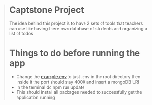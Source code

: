 > # Captstone Project
>
> The idea behind this project is to have 2 sets of tools that teachers can use like having there own database of students and organizing a list of todos
>
> # Things to do before running the app
>
> * Change the [example.env](https://github.com/kangaroofist57/capstone/blob/master/example.env) to just .env in the root directory then inside it the port should stay 4000 and insert a mongoDB URI
> * In the terminal do
> npm run update
> * This should install all packages needed to successfully get the application running